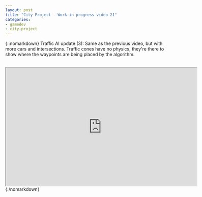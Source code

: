 ```yaml
---
layout: post
title: "City Project - Work in progress video 21"
categories:
- gamedev
- city-project
---
```


{::nomarkdown}
Traffic AI update (3): Same as the previous video, but with more cars and intersections. Traffic cones have no physics, they're there to show where the waypoints are being placed by the algorithm.<br /><br /><div style="text-align: center;"><iframe height="371" src="http://www.youtube.com/embed/90MRmAROZ6w?theme=dark" width="600"></iframe><br /></div>
{:/nomarkdown}